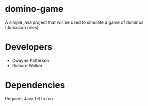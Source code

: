 # domino-game
A simple java project that will be used to simulate a game of dominos (Jamaican rules).

# Developers
<ul>
  <li>Dwayne Patterson</li>
  <li>Richard Walker</li>
</ul>

# Dependencies
Requires Java 1.6 to run.
